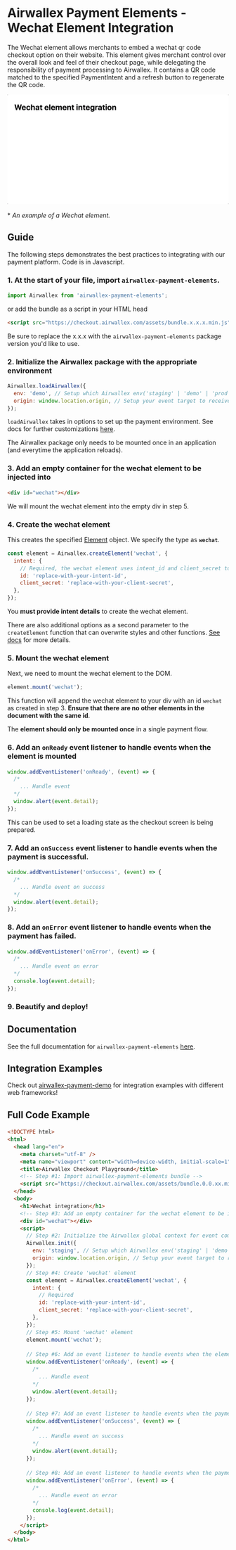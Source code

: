 # Airwallex Payment Elements - Wechat Element Integration

The Wechat element allows merchants to embed a wechat qr code checkout option on their website. This element gives merchant control over the overall look and feel of their checkout page, while delegating the responsibility of payment processing to Airwallex. It contains a QR code matched to the specified PaymentIntent and a refresh button to regenerate the QR code.

![](assets/wechat.gif)

\* _An example of a Wechat element._

## Guide

The following steps demonstrates the best practices to integrating with our payment platform. Code is in Javascript.

### 1. At the start of your file, import `airwallex-payment-elements`.

```js
import Airwallex from 'airwallex-payment-elements';
```

or add the bundle as a script in your HTML head

```html
<script src="https://checkout.airwallex.com/assets/bundle.x.x.x.min.js"></script>
```

Be sure to replace the x.x.x with the `airwallex-payment-elements` package version you'd like to use.

### 2. Initialize the Airwallex package with the appropriate environment

```js
Airwallex.loadAirwallex({
  env: 'demo', // Setup which Airwallex env('staging' | 'demo' | 'prod') to integrate with
  origin: window.location.origin, // Setup your event target to receive the browser events message
});
```

`loadAirwallex` takes in options to set up the payment environment. See docs for further customizations [here](/docs/main.md#loadAirwallex).

The Airwallex package only needs to be mounted once in an application (and everytime the application reloads).

### 3. Add an empty container for the wechat element to be injected into

```html
<div id="wechat"></div>
```

We will mount the wechat element into the empty div in step 5.

### 4. Create the wechat element

This creates the specified [Element](/docs/main.md#Element) object. We specify the type as **`wechat`**.

```js
const element = Airwallex.createElement('wechat', {
  intent: {
    // Required, the wechat element uses intent_id and client_secret to prepare checkout
    id: 'replace-with-your-intent-id',
    client_secret: 'replace-with-your-client-secret',
  },
});
```

You **must provide intent details** to create the wechat element.

There are also additional options as a second parameter to the `createElement` function that can overwrite styles and other functions. [See docs](/docs/main.md#createElement) for more details.

### 5. Mount the wechat element

Next, we need to mount the wechat element to the DOM.

```js
element.mount('wechat');
```

This function will append the wechat element to your div with an id `wechat` as created in step 3. **Ensure that there are no other elements in the document with the same id**.

The **element should only be mounted once** in a single payment flow.

### 6. Add an `onReady` event listener to handle events when the element is mounted

```js
window.addEventListener('onReady', (event) => {
  /*
    ... Handle event
  */
  window.alert(event.detail);
});
```

This can be used to set a loading state as the checkout screen is being prepared.

### 7. Add an `onSuccess` event listener to handle events when the payment is successful.

```js
window.addEventListener('onSuccess', (event) => {
  /*
    ... Handle event on success
  */
  window.alert(event.detail);
});
```

### 8. Add an `onError` event listener to handle events when the payment has failed.

```js
window.addEventListener('onError', (event) => {
  /*
    ... Handle event on error
  */
  console.log(event.detail);
});
```

### 9. Beautify and deploy!

## Documentation

See the full documentation for `airwallex-payment-elements` [here](/docs/main.md).

## Integration Examples

Check out [airwallex-payment-demo](https://github.com/airwallex/airwallex-payment-demo) for integration examples with different web frameworks!

## Full Code Example

```html
<!DOCTYPE html>
<html>
  <head lang="en">
    <meta charset="utf-8" />
    <meta name="viewport" content="width=device-width, initial-scale=1" />
    <title>Airwallex Checkout Playground</title>
    <!-- Step #1: Import airwallex-payment-elements bundle -->
    <script src="https://checkout.airwallex.com/assets/bundle.0.0.xx.min.js"></script>
  </head>
  <body>
    <h1>Wechat integration</h1>
    <!-- Step #3: Add an empty container for the wechat element to be injected into -->
    <div id="wechat"></div>
    <script>
      // Step #2: Initialize the Airwallex global context for event communication
      Airwallex.init({
        env: 'staging', // Setup which Airwallex env('staging' | 'demo' | 'prod') to integrate with
        origin: window.location.origin, // Setup your event target to receive the browser events message
      });
      // Step #4: Create 'wechat' element
      const element = Airwallex.createElement('wechat', {
        intent: {
          // Required
          id: 'replace-with-your-intent-id',
          client_secret: 'replace-with-your-client-secret',
        },
      });
      // Step #5: Mount 'wechat' element
      element.mount('wechat');

      // Step #6: Add an event listener to handle events when the element is mounted
      window.addEventListener('onReady', (event) => {
        /*
          ... Handle event
        */
        window.alert(event.detail);
      });

      // Step #7: Add an event listener to handle events when the payment is successful.
      window.addEventListener('onSuccess', (event) => {
        /*
          ... Handle event on success
        */
        window.alert(event.detail);
      });

      // Step #8: Add an event listener to handle events when the payment has failed.
      window.addEventListener('onError', (event) => {
        /*
          ... Handle event on error
        */
        console.log(event.detail);
      });
    </script>
  </body>
</html>
```
